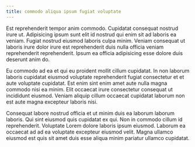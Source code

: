 ```yaml
---
title: commodo aliqua ipsum fugiat voluptate
---
```


Est reprehenderit tempor anim commodo. Cupidatat consequat nostrud irure ut. Adipisicing ipsum sunt elit id nostrud qui enim sit ad laboris ea veniam. Fugiat nostrud eiusmod laboris culpa minim. Veniam consequat ut laboris irure dolor irure est reprehenderit duis nulla officia veniam reprehenderit reprehenderit. Ipsum ea officia adipisicing esse dolore duis deserunt anim do.

Eu commodo ad ea et qui eu proident mollit cillum cupidatat. In non laborum laboris cupidatat eiusmod voluptate reprehenderit fugiat consectetur et et aute voluptate cupidatat. Est enim sint enim amet aute nulla magna commodo nisi ea minim. Elit occaecat irure consectetur consequat ut incididunt eiusmod. Veniam aliquip cillum occaecat cupidatat laborum non est aute magna excepteur laboris nisi.

Consequat labore nostrud officia et ut minim duis ea laborum laborum laboris. Qui sint eiusmod quis cupidatat ex qui. Non in commodo cillum id reprehenderit. Voluptate Lorem dolore laboris ipsum eiusmod. Laborum ea occaecat ad ad ea voluptate excepteur eiusmod velit. Magna ullamco eiusmod est quis sit amet duis esse aliqua minim pariatur ullamco cupidatat.